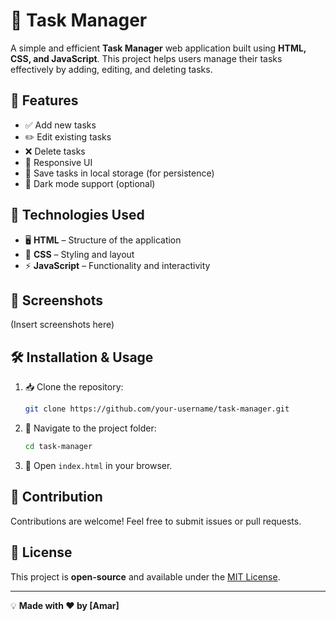 # 📝 Task Manager

A simple and efficient **Task Manager** web application built using **HTML, CSS, and JavaScript**. This project helps users manage their tasks effectively by adding, editing, and deleting tasks.

## 🚀 Features

- ✅ Add new tasks
- ✏️ Edit existing tasks
- ❌ Delete tasks
- 🎨 Responsive UI
- 🔄 Save tasks in local storage (for persistence)
- 🌙 Dark mode support (optional)

## 📂 Technologies Used

- 🖥 **HTML** – Structure of the application
- 🎨 **CSS** – Styling and layout
- ⚡ **JavaScript** – Functionality and interactivity

## 📸 Screenshots

(Insert screenshots here)

## 🛠 Installation & Usage

1. 📥 Clone the repository:
   ```bash
   git clone https://github.com/your-username/task-manager.git
   ```
2. 📂 Navigate to the project folder:
   ```bash
   cd task-manager
   ```
3. 📌 Open `index.html` in your browser.

## 🤝 Contribution

Contributions are welcome! Feel free to submit issues or pull requests.

## 📜 License

This project is **open-source** and available under the [MIT License](LICENSE).

---

💡 **Made with ❤️ by [Amar]**
